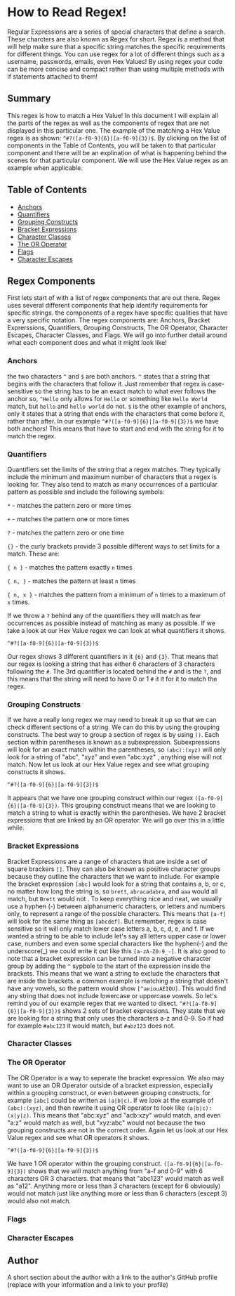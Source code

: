 # How to Read Regex!

Regular Expressions are a series of special characters that define a search. These charcters are also known as Regex for short. Regex is a method that will help make sure that a specific string matches the specific requirements for different things. You can use regex for a lot of different things such as a username, passwords, emails, even Hex Values! By using regex your code can be more concise and compact rather than using multiple methods with if statements attached to them!

## Summary

This regex is how to match a Hex Value! In this document I will explain all the parts of the regex as well as the components of regex that are not displayed in this particular one. The example of the matching a Hex Value regex is as shown: `^#?([a-f0-9]{6}|[a-f0-9]{3})$`. By clicking on the list of components in the Table of Contents, you will be taken to that particular component and there will be an explination of what is happening behind the scenes for that particular component. We will use the Hex Value regex as an example when applicable.

## Table of Contents

- [Anchors](#anchors)
- [Quantifiers](#quantifiers)
- [Grouping Constructs](#grouping-constructs)
- [Bracket Expressions](#bracket-expressions)
- [Character Classes](#character-classes)
- [The OR Operator](#the-or-operator)
- [Flags](#flags)
- [Character Escapes](#character-escapes)

## Regex Components

First lets start of with a list of regex components that are out there. Regex uses several different components that help identify requirements for specific strings. the components of a regex have specific qualities that have a very specific notation. The regex components are: Anchors, Bracket Exprerssions, Quantifiers, Grouping Constructs, The OR Operator, Character Escapes, Character Classes, and Flags. We will go into further detail around what each component does and what it might look like!

### Anchors

the two characters `^` and `$` are both anchors. `^` states that a string that begins with the characters that follow it. Just remember that regex is case-sensitive so the string has to be an exact match to what ever follows the anchor so, `^Hello` only allows for `Hello` or something like `Hello World` match, but `hello` and `hello world` do not. `$` is the other example of anchors, only it states that a string that ends with the characters that come before it, rather than after. In our example `^#?([a-f0-9]{6}|[a-f0-9]{3})$` we have both anchors! This means that have to start and end with the string for it to match the regex. 

### Quantifiers

Quantifiers set the limits of the string that a regex matches. They typically include the minimum and maximum number of characters that a regex is looking for. They also tend to match as many occurrences of a particular pattern as possible and include the following symbols:

`*` - matches the pattern zero or more times

`+` - matches the pattern one or more times

`?` - matches the pattern zero or one time

`{}` - the curly brackets provide 3 possible different ways to set limits for a match. These are:

`{ n }` -  matches the pattern exactly `n` times 

`{ n, }` - matches the pattern at least `n` times

`{ n, x }` - matches the pattern from a minimum of `n` times to a maximum of `x` times.

If we throw a `?` behind any of the quantifiers they will match as few occurrences as possible instead of matching as many as possible. If we take a look at our Hex Value regex we can look at what quantifiers it shows. 

`^#?([a-f0-9]{6}|[a-f0-9]{3})$` 

Our regex shows 3 different quantifiers in it `{6}` and `{3}`. That means that our regex is looking a string that has either 6 characters of 3 characters following the `#`. The 3rd quantifier is located behind the `#` and is the `?`, and this means that the string will need to have 0 or 1 `#` it it for it to match the regex. 

### Grouping Constructs

If we have a really long regex we may need to break it up so that we can check different sections of a string. We can do this by using the grouping constructs. The best way to group a section of regex is by using `()`. Each section within parentheses is known as a subexpression. Subexpressions will look for an exact match within the parentheses, so `(abc):(xyz)` will only look for a string of "abc", "xyz" and even "abc:xyz" , anything else will not match. Now let us look at our Hex Value regex and see what grouping constructs it shows. 

`^#?([a-f0-9]{6}|[a-f0-9]{3})$`

It appears that we have one grouping construct within our regex `([a-f0-9]{6}|[a-f0-9]{3})`. This grouping construct means that we are looking to match a string to what is exactly within the parentheses. We have 2 bracket expressions that are linked by an OR operator. We will go over this in a little while. 

### Bracket Expressions

Bracket Expressions are a range of characters that are inside a set of square brackers `[]`. They can also be known as positive character groups because they outline the characters that we want to include. For example the bracket expression `[abc]` would look for a string that contains a, b, or c, no matter how long the string is, so `brett`, `abracadabra`, and `aaa` would all match, but `Brett` would not . To keep everything nice and neat, we usually use a hyphen (-) between alphanumeric characters, or letters and numbers only, to represent a range of the possible characters. This means that `[a-f]` will look for the same thing as `[abcdef]`. But remember, regex is case sensitive so it will only match lower case letters a, b, c, d, e, and f. If we wanted a string to be able to include let's say all letters upper case or lower case, numbers and even some special characters like the hyphen(-) and the underscore(_) we could write it out like this `[a-zA-Z0-9_-]`. It is also good to note that a bracket expression can be turned into a negative character group by adding the `^` sypbole to the start of the expression inside the brackets. This means that we want a string to exclude the characters that are inside the brackets. a common example is matching a string that doesn't have any vowels, so the pattern would show `[^aeiouAEIOU]`. This would find any string that does not include lowercase or uppercase vowels. So let's remind you of our example regex that we wanted to disect. `^#?([a-f0-9]{6}|[a-f0-9]{3})$` shows 2 sets of bracket expressions. They state that we are looking for a string that only uses the characters a-z and 0-9. So if had for example `#abc123` it would match, but `#abz123` does not. 

### Character Classes



### The OR Operator

The OR Operator is a way to  seperate the bracket expression. We also may want to use an OR Operator outside of a bracket expression, especially within a grouping construct, or even between grouping constructs. for example `[abc]` could be written as `(a|b|c)`. If we look at the example of `(abc):(xyz)`, and then rewrite it using OR operator to look like `(a|b|c):(x|y|z)`. This means that "abc:xyz" and "acb:xzy" would match, and even "a:z" would match as well, but "xyz:abc" would not because the two grouping constructs are not in the correct order. Again let us look at our Hex Value regex and see what OR operators it shows. 

`^#?([a-f0-9]{6}|[a-f0-9]{3})$`

We have 1 OR operator within the grouping construct. `([a-f0-9]{6}|[a-f0-9]{3})` shows that we will match anything from "a-f and 0-9" with 6 characters OR 3 characters. that means that "abc123" would match as well as "a12". Anything more or less than 3 characters (except for 6 obviously) would not match just like anything more or less than 6 characters (except 3) would also not match.

### Flags



### Character Escapes



## Author

A short section about the author with a link to the author's GitHub profile (replace with your information and a link to your profile)
